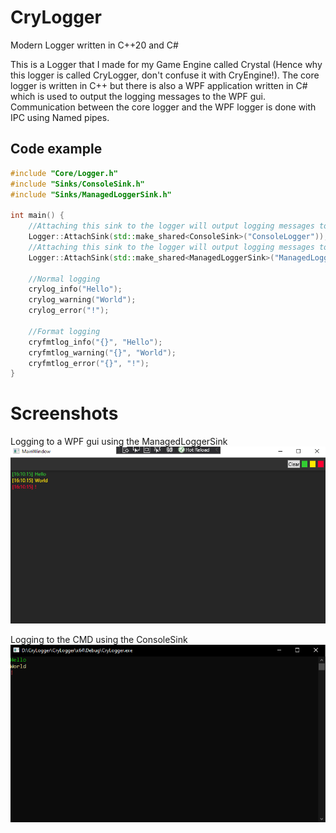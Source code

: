# CryLogger
Modern Logger written in C++20 and C#

This is a Logger that I made for my Game Engine called Crystal (Hence why this logger is called CryLogger, don't confuse it with CryEngine!).
The core logger is written in C++ but there is also a WPF application written in C# which is used to output the logging messages to the WPF gui.
Communication between the core logger and the WPF logger is done with IPC using Named pipes.
## Code example

```cpp
#include "Core/Logger.h"
#include "Sinks/ConsoleSink.h"
#include "Sinks/ManagedLoggerSink.h"

int main() {
	//Attaching this sink to the logger will output logging messages to the Windows command line
	Logger::AttachSink(std::make_shared<ConsoleSink>("ConsoleLogger"));
	//Attaching this sink to the logger will output logging messages to the WPF GUI.
	Logger::AttachSink(std::make_shared<ManagedLoggerSink>("ManagedLogger"));

	//Normal logging
	crylog_info("Hello");
	crylog_warning("World");
	crylog_error("!");

	//Format logging
	cryfmtlog_info("{}", "Hello");
	cryfmtlog_warning("{}", "World");
	cryfmtlog_error("{}", "!");
}
```

# Screenshots

Logging to a WPF gui using the ManagedLoggerSink
[![](CryLogger/Resources/Screenshots/ManagedLogger.PNG?raw=true)](#)

Logging to the CMD using the ConsoleSink
[![](CryLogger/Resources/Screenshots/ConsoleLogger.PNG?raw=true)](#)
